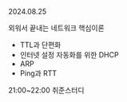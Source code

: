 2024.08.25

외워서 끝내는 네트워크 핵심이론
- TTL과 단편화
- 인터넷 설정 자동화를 위한 DHCP
- ARP
- Ping과 RTT

21:00~22:00 취준스터디

